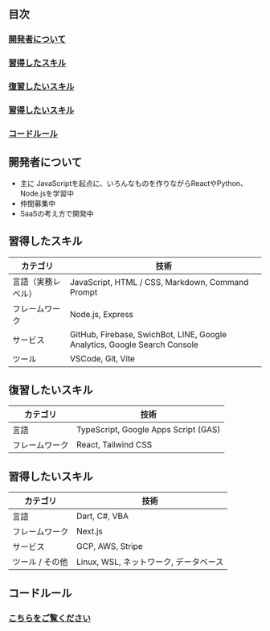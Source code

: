 ## 目次 
### [開発者について](#開発者について-1) 
### [習得したスキル](#習得したいスキル-1) 
### [復習したいスキル](#復習したいスキル-1) 
### [習得したいスキル](#習得したいスキル-1) 
### [コードルール](#コードルール-1)

## 開発者について
- 主に JavaScriptを起点に、いろんなものを作りながらReactやPython、Node.jsを学習中
- 仲間募集中
- SaaSの考え方で開発中

## 習得したスキル

| カテゴリ | 技術 |
|----------|------|
| 言語（実務レベル） | JavaScript, HTML / CSS, Markdown, Command Prompt |
| フレームワーク | Node.js, Express |
| サービス | GitHub, Firebase, SwichBot, LINE, Google Analytics, Google Search Console |
| ツール | VSCode, Git, Vite |

## 復習したいスキル

| カテゴリ | 技術 |
|----------|------|
| 言語 | TypeScript, Google Apps Script (GAS) |
| フレームワーク | React, Tailwind CSS |

## 習得したいスキル

| カテゴリ | 技術 |
|----------|------|
| 言語 | Dart, C#, VBA |
| フレームワーク | Next.js |
| サービス | GCP, AWS, Stripe |
| ツール / その他 | Linux, WSL, ネットワーク, データベース |

## コードルール
### [こちらをご覧ください]()

